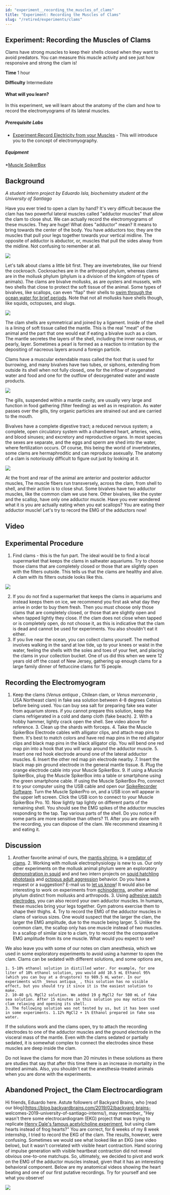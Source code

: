 ```yaml
---
id: "experiment__recording_the_muscles_of_clams"
title: "Experiment: Recording the Muscles of Clams"
slug: "/retired/experiments/clams"
---
```


## Experiment:  Recording the Muscles of Clams


Clams have strong muscles to keep their shells closed when they want to avoid
predators. You can measure this muscle activity and see just how responsive
and strong the clam is!

**Time**  1 hour

**Difficulty**  Intermediate

#### What will you learn?

In this experiment, we will learn about the anatomy of the clam and how to
record the electromyograms of its lateral muscles.

##### Prerequisite Labs

* [Experiment:Record Electricity from your Muscles](https://backyardbrains.com/experiments/muscleSpikerBox) - This will introduce you to the concept of electromyography.

##### Equipment

*[Muscle SpikerBox](https://backyardbrains.com/products/muscleSpikerboxBundle)

## Background

_A student intern project by Eduardo Isla, biochemistry student at the University of Santiago_

Have you ever tried to open a clam by hand? It's very difficult because the
clam has two powerful lateral muscles called "adductor muscles" that allow the
clam to close shut. We can actually record the electromyograms of these
muscles. They are huge! What does "adductor" mean? It means to bring towards
the center of the body. You have adductors too; they are the muscles that pull
your legs together towards your vertical midline. The opposite of adductor is
abductor, or, muscles that pull the sides alway from the midline. Not
confusing to remember at all.

![](./img/Clam_Muscles_Web.jpg)

Let's talk about clams a little bit first. They are invertebrates, like our
friend the cockroach. Cockroaches are in the arthropod phylum, whereas clams
are in the mollusk phylum (phylum is a division of the kingdom of types of
animals). The clams are bivalve mollusks, as are oysters and mussels, with two
shells that close to protect the soft tissue of the animal. Some types of
bivalves, like scallops, can even "flap" their shells to [swim through the ocean water for brief periods](https://www.youtube.com/watch?v=NBH3UvlZo90).
Note that not all mollusks have shells though, like squids, octopuses, and
slugs.

![](./img/Arthropod_versus_Mollusk_web.jpg)

The clam shells are symmetrical and joined by a ligament. Inside of the shell
is a lining of soft tissue called the mantle. This is the real "meat" of the
animal and the part that one would eat if eating a bivalve such as a clam. The
mantle secretes the layers of the shell, including the inner nacreous, or
pearly, layer. Sometimes a pearl is formed as a reaction to irritation by the
depositing of nacreous layers around a foreign particle.

Clams have a muscular extendable mass called the foot that is used for
burrowing, and many bivalves have two tubes, or siphons, extending from
outside its shell when not fully closed_ one for the inflow of oxygenated
water and food and one for the outflow of deoxygenated water and waste
products.

![](./img/Clam_External_Anatomy_web.jpg)

The gills, suspended within a mantle cavity, are usually very large and
function in food gathering (filter feeding) as well as in respiration. As
water passes over the gills, tiny organic particles are strained out and are
carried to the mouth.

Bivalves have a complete digestive tract; a reduced nervous system; a
complete, open circulatory system with a chambered heart, arteries, veins, and
blood sinuses; and excretory and reproductive organs. In most species the
sexes are separate, and the eggs and sperm are shed into the water, where
fertilization occurs. Of course, this being the world of invertebrates, some
clams are hermaphroditic and can reproduce asexually. The anatomy of a clam is
notoriously difficult to figure out just by looking at it.

![](./img/Clam_Anatomy_Confusion_web.jpg)

At the front and rear of the animal are anterior and posterior adductor
muscles, The muscle fibers run transversely, across the clam, from shell to
shell, and their action is to close shut. Some bivalves have two adductor
muscles, like the common clam we use here. Other bivalves, like the oyster and
the scallop, have only one adductor muscle. Have you ever wondered what it is
you are actually eating when you eat scallops? You are eating their adductor
muscle! Let's try to record the EMG of the adductors now!

## Video

## Experimental Procedure

1. Find clams - this is the fun part. The ideal would be to find a local supermarket that keeps the clams in saltwater aquariums. Try to choose those clams that are completely closed or those that are slightly open with the filters outside. This tells us that the clams are healthy and alive. A clam with its filters outside looks like this. 

![](./img/Clam_Filters_Out.jpeg)

  2. If you do not find a supermarket that keeps the clams in aquariums and instead keeps them on ice, we recommend you first ask what day they arrive in order to buy them fresh. Then you must choose only those clams that are completely closed, or those that are slightly open and when tapped lightly they close. If the clam does not close when tapped or is completely open, do not choose it, as this is indicative that the clam is dead and cannot be used for experiments. You also shouldn't eat it either. 
  3. If you live near the ocean, you can collect clams yourself. The method involves walking in the sand at low tide, up to your knees or waist in the water, feeling the shells with the soles and toes of your feet, and placing the clams in your collection bucket. One of us did this when we were 12 years old off the coast of New Jersey, gathering up enough clams for a large family dinner of fettuccine clams for 15 people. 

## Recording the Electromyogram

1. Keep the clams (_Venus antiqua_ , Chilean clam, or _Venus mercenaria_ , USA Northeast clam) in fake sea solution between 4-8 degrees Celsius before being used. You can buy sea salt for preparing fake sea water from aquarium stores. if you cannot prepare this solution, keep the clams refrigerated in a cold and damp cloth (fake beach). 
    2. With a hobby hammer, lightly crack open the shell. See video above for reference. 
    3. Clean up the shards with forceps. 
    4. Take the Muscle SpikerBox Electrode cables with alligator clips, and attach map pins to them. It's best to match colors and have red map pins in the red alligator clips and black map pins in the black alligator clip. You will bend one red map pin into a hook that you will wrap around the adductor muscle. 
    5. Insert one red hook electrode around one of the lateral adductor muscles. 
    6. Insert the other red map pin electrode nearby. 
    7. Insert the black map pin ground electrode in the general mantle tissue. 
    8. Plug the orange electrode cable into your Muscle SpikerBox. 
    9. If using a Muscle SpikerBox, plug the Muscle SpikerBox into a table or smartphone using the green smartphone cable. If using the Muscle SpikerBox Pro, connect it to your computer using the USB cable and open our [SpikeRecorder Software](https://backyardbrains.com/products/spikerecorder). Turn the Muscle SpikerPro on, and a USB icon will appear in the upper left screen. Click the USB icon to connect to your Muscle SpikerBox Pro. 
    10. Now lightly tap lightly on different parts of the remaining shell. You should see the EMG spikes of the adductor muscles responding to the tap. Tap various parts of the shell. Do you notice if some parts are more sensitive than others? 
    11. After you are done with the recording, you can dispose of the clam. We recommend steaming it and eating it. 

## Discussion

1. Another favorite animal of ours, the [mantis shrimp](https://blog.backyardbrains.com/2018/06/mantis-shrimp-do-me-a-favor/), is a [predator of clams](https://www.youtube.com/watch?v=i-ahuZEvWH8). 
    2. Working with mollusk electrophysiology is new to us. Our only other experiments on the mollusk animal phylum were an exploratory [demonstration in squid](https://blog.backyardbrains.com/2012/08/insane-in-the-chromatophores/) and and two intern projects on [squid hatchling phototaxis](https://blog.backyardbrains.com/?s=Squid+Hatchlings) and [octopus adult aggression](https://backyardbrains.com/experiments/OctopusFighting) behavior. Do you have a request or a suggestion? E-mail us to [let us know](mailto:tim@backyardbrains.com)! It would also be interesting to work on experiments from [echinoderms](https://en.wikipedia.org/wiki/Echinoderm), another animal phylum distinct from mollusks and arthropods. 
    3. Using [adhesive patch electrodes](https://backyardbrains.com/products/emglargeelectrodes), you can also record your own adductor muscles. In humans, these muscles bring your legs together. Gym patrons exercise them to shape their thighs.
    4. Try to record the EMG of the adductor muscles in clams of various sizes. One would suspect that the larger the clam, the larger the EMG amplitude, due to the muscle being larger. 
    5. Unlike the common clam, the scallop only has one muscle instead of two muscles. In a scallop of similar size to a clam, try to record the the comparative EMG amplitude from its one muscle. What would you expect to see? 

We also leave you with some of our notes on clam anesthesia, which we used in
some exploratory experiments to avoid using a hammer to open the clam. Clams
can be sedated with different solutions, and some options are_

    1. 5-10% ethanol solution in distilled water. For example, for one liter of 10% ethanol solution, you would add 10.5 mL Ethanol 95% (which you can buy at a drugstore) to 989.5 mL water. In our experiments with _Venus antiqua_ , this solution has no visible effect, but you should try it since it is the easiest solution to make. 
    2. 10-40 g/L MgCl2 solution. We added 19 g MgCl2 for 500 mL of fake sea solution. After 15 minutes in this solution you may notice the clam relaxing and opening its shell. 
    3. The following solution was not tested by us, but it has been used in some experiments. 1.12% MgCl2 + 1% Ethanol prepared in fake sea water. 

If the solutions work and the clams open, try to attach the recording
electrodes to one of the adductor muscles and the ground electrode in the
visceral mass of the mantle. Even with the clams sedated or partially sedated,
it is somewhat complex to connect the electrodes since these muscles are deep
inside the clam.

Do not leave the clams for more than 20 minutes in these solutions as there
are studies that say that after this time there is an increase in mortality in
the treated animals. Also, you shouldn't eat the anesthesia-treated animals
when you are done with the experiments.

## Abandoned Project_ the Clam Electrocardiogram

Hi friends, Eduardo here. Astute followers of Backyard Brains, who [read our blog](https://blog.backyardbrains.com/2019/02/backyard-brains-
welcomes-2019-university-of-santiago-interns/), may remember_ "Hey wasn't
there some electrocardiogram (EKG) project that was trying to replicate [Henry Dale's famous acetylcholine experiment](https://www.ncbi.nlm.nih.gov/pmc/articles/PMC2591841/pdf/yjbm00162-0034.pdf),
but using clam hearts instead of frog hearts?" You are correct, for 6 weeks of
my 8 week internship, I tried to record the EKG of the clam. The results,
however, were confusing. Sometimes we would see what looked like an EKG (see
video below), but it wasn't correlated with visible heart contraction. Hand
scoring of impulse generation with visible heartbeat contraction did not
reveal obvious one-to-one matchups. So, ultimately, we decided to pivot and
work on the EMG of the adductor muscles instead, given that it has an
interesting behavioral component. Below are my anatomical videos showing the
heart beating and one of our first putative recordings. Try for yourself and
see what you observe!

![](./img/Clam_EKG_Electrode_Location.jpg)
